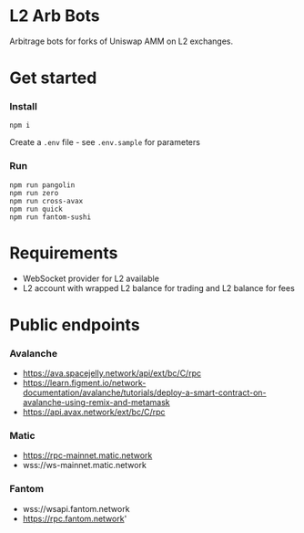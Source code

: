 # L2 Arb Bots

Arbitrage bots for forks of Uniswap AMM on L2 exchanges.

# Get started

### Install

```
npm i
```

Create a `.env` file - see `.env.sample` for parameters

### Run

```
npm run pangolin
npm run zero
npm run cross-avax
npm run quick
npm run fantom-sushi
```

# Requirements

*  WebSocket provider for L2 available
*  L2 account with wrapped L2 balance for trading and L2 balance for fees

# Public endpoints

### Avalanche

* https://ava.spacejelly.network/api/ext/bc/C/rpc
* https://learn.figment.io/network-documentation/avalanche/tutorials/deploy-a-smart-contract-on-avalanche-using-remix-and-metamask
* https://api.avax.network/ext/bc/C/rpc

### Matic

* https://rpc-mainnet.matic.network
* wss://ws-mainnet.matic.network


### Fantom

* wss://wsapi.fantom.network
* https://rpc.fantom.network'

